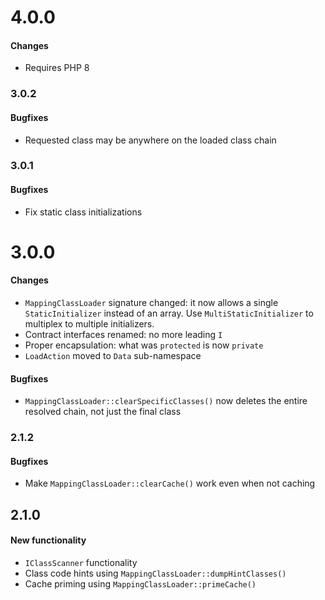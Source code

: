 # 4.0.0

#### Changes

* Requires PHP 8

### 3.0.2

#### Bugfixes

* Requested class may be anywhere on the loaded class chain

### 3.0.1

#### Bugfixes

* Fix static class initializations

# 3.0.0

#### Changes

* `MappingClassLoader` signature changed: it now allows a single 
  `StaticInitializer` instead of an array. Use `MultiStaticInitializer` to
  multiplex to multiple initializers.
* Contract interfaces renamed: no more leading `I`
* Proper encapsulation: what was `protected` is now `private`
* `LoadAction` moved to `Data` sub-namespace

#### Bugfixes

* `MappingClassLoader::clearSpecificClasses()` now deletes the entire resolved 
  chain, not just the final class

### 2.1.2

#### Bugfixes

* Make `MappingClassLoader::clearCache()` work even when not caching

## 2.1.0

#### New functionality
* `IClassScanner` functionality
*  Class code hints using `MappingClassLoader::dumpHintClasses()`
*  Cache priming using `MappingClassLoader::primeCache()`

